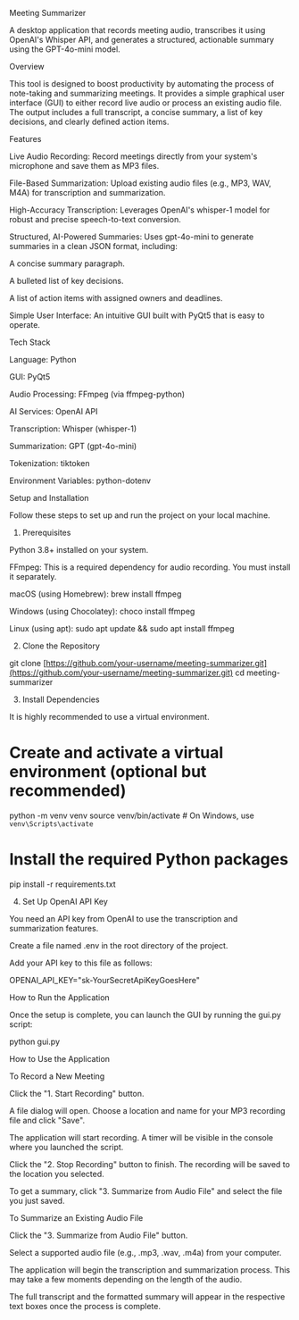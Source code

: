 Meeting Summarizer

A desktop application that records meeting audio, transcribes it using OpenAI's Whisper API, and generates a structured, actionable summary using the GPT-4o-mini model.

Overview

This tool is designed to boost productivity by automating the process of note-taking and summarizing meetings. It provides a simple graphical user interface (GUI) to either record live audio or process an existing audio file. The output includes a full transcript, a concise summary, a list of key decisions, and clearly defined action items.

Features

Live Audio Recording: Record meetings directly from your system's microphone and save them as MP3 files.

File-Based Summarization: Upload existing audio files (e.g., MP3, WAV, M4A) for transcription and summarization.

High-Accuracy Transcription: Leverages OpenAI's whisper-1 model for robust and precise speech-to-text conversion.

Structured, AI-Powered Summaries: Uses gpt-4o-mini to generate summaries in a clean JSON format, including:

A concise summary paragraph.

A bulleted list of key decisions.

A list of action items with assigned owners and deadlines.

Simple User Interface: An intuitive GUI built with PyQt5 that is easy to operate.

Tech Stack

Language: Python

GUI: PyQt5

Audio Processing: FFmpeg (via ffmpeg-python)

AI Services: OpenAI API

Transcription: Whisper (whisper-1)

Summarization: GPT (gpt-4o-mini)

Tokenization: tiktoken

Environment Variables: python-dotenv

Setup and Installation

Follow these steps to set up and run the project on your local machine.

1. Prerequisites

Python 3.8+ installed on your system.

FFmpeg: This is a required dependency for audio recording. You must install it separately.

macOS (using Homebrew): brew install ffmpeg

Windows (using Chocolatey): choco install ffmpeg

Linux (using apt): sudo apt update && sudo apt install ffmpeg

2. Clone the Repository

git clone [https://github.com/your-username/meeting-summarizer.git](https://github.com/your-username/meeting-summarizer.git)
cd meeting-summarizer


3. Install Dependencies

It is highly recommended to use a virtual environment.

# Create and activate a virtual environment (optional but recommended)
python -m venv venv
source venv/bin/activate  # On Windows, use `venv\Scripts\activate`

# Install the required Python packages
pip install -r requirements.txt


4. Set Up OpenAI API Key

You need an API key from OpenAI to use the transcription and summarization features.

Create a file named .env in the root directory of the project.

Add your API key to this file as follows:

OPENAI_API_KEY="sk-YourSecretApiKeyGoesHere"


How to Run the Application

Once the setup is complete, you can launch the GUI by running the gui.py script:

python gui.py


How to Use the Application

To Record a New Meeting

Click the "1. Start Recording" button.

A file dialog will open. Choose a location and name for your MP3 recording file and click "Save".

The application will start recording. A timer will be visible in the console where you launched the script.

Click the "2. Stop Recording" button to finish. The recording will be saved to the location you selected.

To get a summary, click "3. Summarize from Audio File" and select the file you just saved.

To Summarize an Existing Audio File

Click the "3. Summarize from Audio File" button.

Select a supported audio file (e.g., .mp3, .wav, .m4a) from your computer.

The application will begin the transcription and summarization process. This may take a few moments depending on the length of the audio.

The full transcript and the formatted summary will appear in the respective text boxes once the process is complete.
